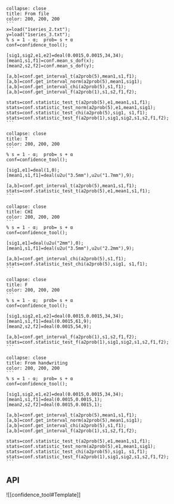 ``````ad-example
collapse: close
title: From file 
color: 200, 200, 200
```
x=load("1series_2.txt");
y=load("1series_3.txt");
% s = 1 - α;  prob= s + α
conf=confidence_tool();

[sig1,sig2,e1,e2]=deal(0.0015,0.0015,34,34);
[mean1,s1,f1]=conf.mean_s_dof(x);
[mean2,s2,f2]=conf.mean_s_dof(y);

[a,b]=conf.get_interval_t(a2prob(5),mean1,s1,f1);
[a,b]=conf.get_interval_norm(a2prob(5),mean1,sig1);
[a,b]=conf.get_interval_chi(a2prob(5),s1,f1);
[a,b]=conf.get_interval_f(a2prob(1),s1,s2,f1,f2);

stats=conf.statistic_test_t(a2prob(5),e1,mean1,s1,f1);
stats=conf.statistic_test_norm(a2prob(5),e1,mean1,sig1);
stats=conf.statistic_test_chi(a2prob(5),sig1, s1,f1);
stats=conf.statistic_test_f(a2prob(1),sig1,sig2,s1,s2,f1,f2);
```
``````

``````ad-example
collapse: close
title: T
color: 200, 200, 200
```
% s = 1 - α;  prob= s + α
conf=confidence_tool();

[sig1,e1]=deal(1,0);
[mean1,s1,f1]=deal(u2u("3.5mm"),u2u("1.7mm"),9);

[a,b]=conf.get_interval_t(a2prob(5),mean1,s1,f1);
stats=conf.statistic_test_t(a2prob(5),e1,mean1,s1,f1);
```
``````


``````ad-example
collapse: close
title: CHI
color: 200, 200, 200
```
% s = 1 - α;  prob= s + α
conf=confidence_tool();

[sig1,e1]=deal(u2u("2mm"),0);
[mean1,s1,f1]=deal(u2u("3.5mm"),u2u("2.2mm"),9);

[a,b]=conf.get_interval_chi(a2prob(5),s1,f1);
stats=conf.statistic_test_chi(a2prob(5),sig1, s1,f1);
```
``````



``````ad-example
collapse: close
title: F
color: 200, 200, 200
```
% s = 1 - α;  prob= s + α
conf=confidence_tool();

[sig1,sig2,e1,e2]=deal(0.0015,0.0015,34,34);
[mean1,s1,f1]=deal(0.0015,61,9);
[mean2,s2,f2]=deal(0.0015,54,9);

[a,b]=conf.get_interval_f(a2prob(1),s1,s2,f1,f2);
stats=conf.statistic_test_f(a2prob(1),sig1,sig2,s1,s2,f1,f2);
```
``````




``````ad-example
collapse: close
title: From handwriting
color: 200, 200, 200
```
% s = 1 - α;  prob= s + α
conf=confidence_tool();

[sig1,sig2,e1,e2]=deal(0.0015,0.0015,34,34);
[mean1,s1,f1]=deal(0.0015,0.0015,1);
[mean2,s2,f2]=deal(0.0015,0.0015,1);

[a,b]=conf.get_interval_t(a2prob(5),mean1,s1,f1);
[a,b]=conf.get_interval_norm(a2prob(5),mean1,sig1);
[a,b]=conf.get_interval_chi(a2prob(5),s1,f1);
[a,b]=conf.get_interval_f(a2prob(1),s1,s2,f1,f2);

stats=conf.statistic_test_t(a2prob(5),e1,mean1,s1,f1);
stats=conf.statistic_test_norm(a2prob(5),e1,mean1,sig1);
stats=conf.statistic_test_chi(a2prob(5),sig1, s1,f1);
stats=conf.statistic_test_f(a2prob(1),sig1,sig2,s1,s2,f1,f2);
```
``````




## API
![[confidence_tool#Template]]
